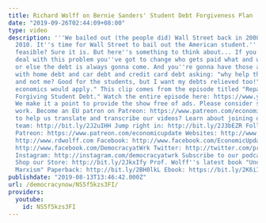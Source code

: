 ```yaml
---
title: Richard Wolff on Bernie Sanders' Student Debt Forgiveness Plan
date: "2019-09-26T02:44:09+08:00"
type: video
description: '''We bailed out (the people did) Wall Street back in 2008, 2009 and
  2010. It''s time for Wall Street to bail out the American student.'' So is it economically
  feasible? Sure it is. But here''s something to think about... If you want to really
  deal with this problem you''ve got to change who gets paid what and what costs what,
  or else the debt is always gonna come. And you''re gonna have those angry people
  with home debt and car debt and credit card debt asking: "why help the students
  and not me? Good for the students, but I want my debts relieved too!" And the same
  economics would apply." This clip comes from the episode titled "Reparations and
  Forgiving Student Debt." Watch the entire episode here: https://www.youtube.com/watch?v=SGWusrf6NC4&t=1084s
  We make it a point to provide the show free of ads. Please consider supporting our
  work. Become an EU patron on Patreon: https://www.patreon.com/economicupdate Want
  to help us translate and transcribe our videos? Learn about joining our translation
  team: http://bit.ly/2J2uIHH Jump right in: http://bit.ly/2J3bEZR Follow us ONLINE:
  Patreon: https://www.patreon.com/economicupdate Websites: http://www.democracyatwork.info/economicupdate
  http://www.rdwolff.com Facebook: http://www.facebook.com/EconomicUpdate http://www.facebook.com/RichardDWolff
  http://www.facebook.com/DemocracyatWrk Twitter: http://twitter.com/profwolff http://twitter.com/democracyatwrk
  Instagram: http://instagram.com/democracyatwrk Subscribe to our podcast: http://economicupdate.libsyn.com
  Shop our Store: http://bit.ly/2JkxIfy Prof. Wolff''s latest book "Understanding
  Marxism" Paperback: http://bit.ly/2BH0lkL Ebook: https://bit.ly/2K6iI8'
publishdate: "2019-08-13T13:46:42.000Z"
url: /democracynow/NS5f5kzs3FI/
providers:
  youtube:
    id: NS5f5kzs3FI
---
```

